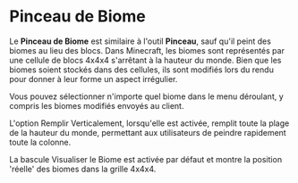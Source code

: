 # Pinceau de Biome

Le **Pinceau de Biome** est similaire à l'outil **Pinceau**, sauf qu'il peint des biomes au lieu des blocs. Dans Minecraft, les biomes sont représentés par une cellule de blocs 4x4x4 s'arrêtant à la hauteur du monde. Bien que les biomes soient stockés dans des cellules, ils sont modifiés lors du rendu pour donner à leur forme un aspect irrégulier.

Vous pouvez sélectionner n'importe quel biome dans le menu déroulant, y compris les biomes modifiés envoyés au client.

L'option Remplir Verticalement, lorsqu'elle est activée, remplit toute la plage de la hauteur du monde, permettant aux utilisateurs de peindre rapidement toute la colonne.

La bascule Visualiser le Biome est activée par défaut et montre la position 'réelle' des biomes dans la grille 4x4x4.